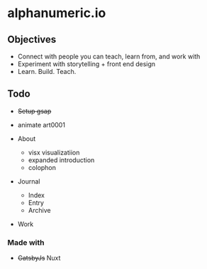 # alphanumeric.io

## Objectives

- Connect with people you can teach, learn from, and work with
- Experiment with storytelling + front end design
- Learn. Build. Teach.

## Todo

- ~~Setup gsap~~
- animate art0001
- About
  - visx visualizatiion
  - expanded introduction
  - colophon

- Journal
  - Index
  - Entry
  - Archive
- Work

### Made with

- ~~GatsbyJs~~ Nuxt
